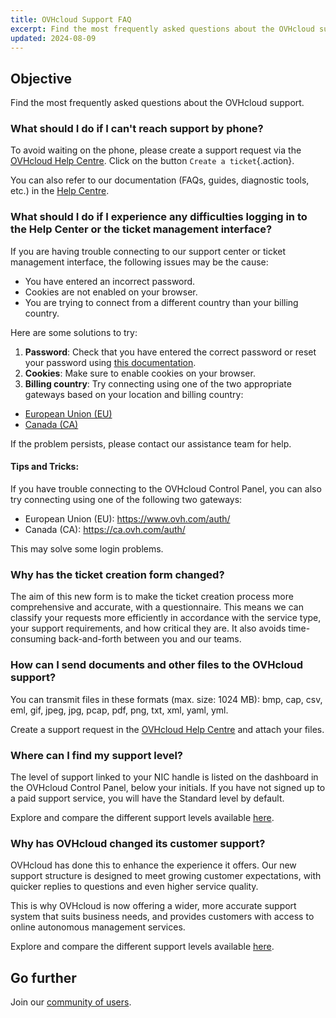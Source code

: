 ```yaml
---
title: OVHcloud Support FAQ
excerpt: Find the most frequently asked questions about the OVHcloud support
updated: 2024-08-09
---
```


## Objective

Find the most frequently asked questions about the OVHcloud support.

### What should I do if I can't reach support by phone?

To avoid waiting on the phone, please create a support request via the [OVHcloud Help Centre](https://help.ovhcloud.com/csm?id=csm_get_help). Click on the button `Create a ticket`{.action}.

You can also refer to our documentation (FAQs, guides, diagnostic tools, etc.) in the [Help Centre](https://help.ovhcloud.com/csm/en-gb-documentation?id=kb_home).

<a name="sso"></a>

### What should I do if I experience any difficulties logging in to the Help Center or the ticket management interface?

If you are having trouble connecting to our support center or ticket management interface, the following issues may be the cause:

- You have entered an incorrect password.
- Cookies are not enabled on your browser.
- You are trying to connect from a different country than your billing country.

Here are some solutions to try:

1. **Password**: Check that you have entered the correct password or reset your password using [this documentation](/pages/account_and_service_management/account_information/manage-ovh-password#lost-password).
2. **Cookies**: Make sure to enable cookies on your browser.
3. **Billing country**: Try connecting using one of the two appropriate gateways based on your location and billing country:

- [European Union (EU)](https://help.ovhcloud.com/login_with_sso.do?glide_sso_id=5e9c81e66886e8901e111f908472f1e2)
- [Canada (CA)](http://help.ovhcloud.com/login_with_sso.do?glide_sso_id=e6292c24e02bb050476bf14567ec5ef1)

If the problem persists, please contact our assistance team for help.

#### Tips and Tricks:

If you have trouble connecting to the OVHcloud Control Panel, you can also try connecting using one of the following two gateways:

- European Union (EU): <https://www.ovh.com/auth/>
- Canada (CA): <https://ca.ovh.com/auth/>

This may solve some login problems.

### Why has the ticket creation form changed?

The aim of this new form is to make the ticket creation process more comprehensive and accurate, with a questionnaire. This means we can classify your requests more efficiently in accordance with the service type, your support requirements, and how critical they are. It also avoids time-consuming back-and-forth between you and our teams.

### How can I send documents and other files to the OVHcloud support?

You can transmit files in these formats (max. size: 1024 MB): bmp, cap, csv, eml, gif, jpeg, jpg, pcap, pdf, png, txt, xml, yaml, yml.

Create a support request in the [OVHcloud Help Centre](https://help.ovhcloud.com/csm?id=csm_get_help) and attach your files.

### Where can I find my support level?

The level of support linked to your NIC handle is listed on the dashboard in the OVHcloud Control Panel, below your initials. If you have not signed up to a paid support service, you will have the Standard level by default.

Explore and compare the different support levels available [here](/links/support).

### Why has OVHcloud changed its customer support?

OVHcloud has done this to enhance the experience it offers. Our new support structure is designed to meet growing customer expectations, with quicker replies to questions and even higher service quality.

This is why OVHcloud is now offering a wider, more accurate support system that suits business needs, and provides customers with access to online autonomous management services.

Explore and compare the different support levels available [here](/links/support).

## Go further

Join our [community of users](/links/community).